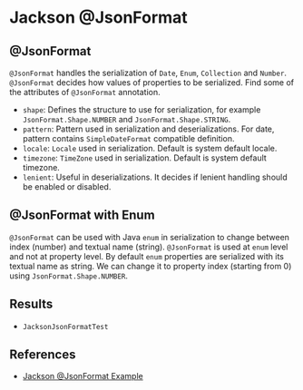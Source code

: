 # Jackson @JsonFormat

## @JsonFormat
`@JsonFormat` handles the serialization of `Date`, `Enum`, `Collection` and `Number`. `@JsonFormat` decides how values of properties to be serialized. Find some of the attributes of `@JsonFormat` annotation.
- `shape`: Defines the structure to use for serialization, for example `JsonFormat.Shape.NUMBER` and `JsonFormat.Shape.STRING`.
- `pattern`: Pattern used in serialization and deserializations. For date, pattern contains `SimpleDateFormat` compatible definition.
- `locale`: `Locale` used in serialization. Default is system default locale.
- `timezone`: `TimeZone` used in serialization. Default is system default timezone.
- `lenient`: Useful in deserializations. It decides if lenient handling should be enabled or disabled.

## @JsonFormat with Enum
`@JsonFormat` can be used with Java `enum` in serialization to change between index (number) and textual name (string). `@JsonFormat` is used at `enum` level and not at property level. By default `enum` properties are serialized with its textual name as string. We can change it to property index (starting from 0) using `JsonFormat.Shape.NUMBER`.

## Results
- `JacksonJsonFormatTest`

## References
- [Jackson @JsonFormat Example](https://www.concretepage.com/jackson-api/jackson-jsonformat-example)